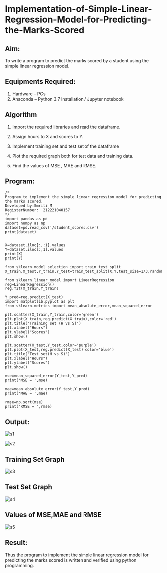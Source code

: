 # Implementation-of-Simple-Linear-Regression-Model-for-Predicting-the-Marks-Scored

## Aim:
To write a program to predict the marks scored by a student using the simple linear regression model.

## Equipments Required:
1. Hardware – PCs
2. Anaconda – Python 3.7 Installation / Jupyter notebook

## Algorithm
1. Import the required libraries and read the dataframe.

2. Assign hours to X and scores to Y.

3. Implement training set and test set of the dataframe

4. Plot the required graph both for test data and training data.

5. Find the values of MSE , MAE and RMSE.

## Program:
```
/*
Program to implement the simple linear regression model for predicting the marks scored.
Developed by:Smriti M
RegisterNumber:  212221040157
*/
import pandas as pd
import numpy as np
dataset=pd.read_csv('/student_scores.csv')
print(dataset)


X=dataset.iloc[:,:1].values
Y=dataset.iloc[:,1].values
print(X)
print(Y)

from sklearn.model_selection import train_test_split
X_train,X_test,Y_train,Y_test=train_test_split(X,Y,test_size=1/3,random_state=0)

from sklearn.linear_model import LinearRegression
reg=LinearRegression()
reg.fit(X_train,Y_train)

Y_pred=reg.predict(X_test)
import matplotlib.pyplot as plt
from sklearn.metrics import mean_absolute_error,mean_squared_error

plt.scatter(X_train,Y_train,color='green')
plt.plot(X_train,reg.predict(X_train),color='red')
plt.title('Training set (H vs S)')
plt.xlabel("Hours")
plt.ylabel("Scores")
plt.show()

plt.scatter(X_test,Y_test,color='purple')
plt.plot(X_test,reg.predict(X_test),color='blue')
plt.title('Test set(H vs S)')
plt.xlabel("Hours")
plt.ylabel("Scores")
plt.show()

mse=mean_squared_error(Y_test,Y_pred)
print('MSE = ',mse)

mae=mean_absolute_error(Y_test,Y_pred)
print('MAE = ',mae)

rmse=np.sqrt(mse)
print("RMSE = ",rmse)
```

## Output:

![s1](https://user-images.githubusercontent.com/113674204/229070636-2cba6cbc-74a2-4e94-b764-409b48f77e3c.png)

![s2](https://user-images.githubusercontent.com/113674204/229070663-b6654a9b-3397-4159-a69f-9874610b9ef6.png)

## Training Set Graph

![s3](https://user-images.githubusercontent.com/113674204/229070707-bd59cd92-0cd4-4ce7-8fb9-1c71bca0fb88.png)

## Test Set Graph

![s4](https://user-images.githubusercontent.com/113674204/229070746-5c7854cb-9a98-41d4-b700-8e714ca3ac5a.png)

## Values of MSE,MAE and RMSE

![s5](https://user-images.githubusercontent.com/113674204/229070778-70e53c59-41eb-400f-b963-40c1524388df.png)

## Result:
Thus the program to implement the simple linear regression model for predicting the marks scored is written and verified using python programming.

